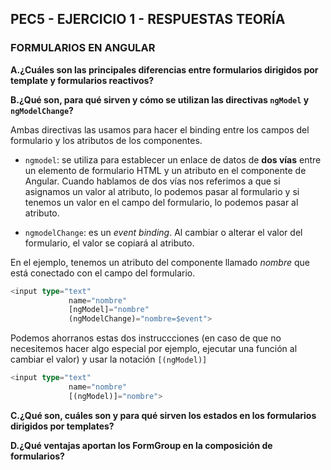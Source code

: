 ## PEC5 - EJERCICIO 1 - RESPUESTAS TEORÍA

### **FORMULARIOS EN ANGULAR**

**A.¿Cuáles son las principales diferencias entre formularios dirigidos por template y formularios reactivos?**


**B.¿Qué son, para qué sirven y cómo se utilizan las directivas `ngModel` y `ngModelChange`?**   

Ambas directivas las usamos para hacer el binding entre los campos del formulario y los atributos de los componentes. 
- `ngmodel`: se utiliza para establecer un enlace de datos de **dos vías** entre un elemento de formulario HTML y un atributo en el componente de Angular. Cuando hablamos de dos vías nos referimos a que si asignamos un valor al atributo, lo podemos pasar al formulario y si tenemos un valor en el campo del formulario, lo podemos pasar al atributo.

- `ngmodelChange`: es un _event binding_. Al cambiar o alterar el valor del formulario, el valor se copiará al atributo.

En el ejemplo, tenemos un atributo del componente llamado _nombre_ que está conectado con el campo del formulario.

``` typescript
<input type="text"
             name="nombre"
             [ngModel]="nombre"
             (ngModelChange)="nombre=$event">
```

Podemos ahorranos estas dos instruccciones (en caso de que no necesitemos hacer algo especial por ejemplo, ejecutar una función al cambiar el valor) y usar la notación `[(ngModel)]`

``` typescript
<input type="text"
             name="nombre"
             [(ngModel)]="nombre">
```



**C.¿Qué son, cuáles son y para qué sirven los estados en los formularios dirigidos por templates?**



**D.¿Qué ventajas aportan los FormGroup en la composición de formularios?**

